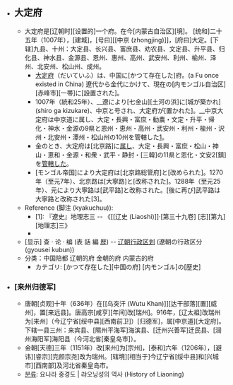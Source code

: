 - ## 大定府
    - 大定府是[辽朝时][设置的]一个府。在今[内蒙古自治区][境]。
[统和]二十五年（1007年），[建城]，[号曰][[中京 (zhongjing)]]，[府曰]大定。[下辖]九县、十州：大定县、长兴县、富庶县、劝农县、文定县、升平县、归化县、神水县、金源县、恩州、惠州、高州、武安州、利州、榆州、泽州、北安州、松山州、成州。
        - [大定府](https://ja.wikipedia.org/wiki/%E5%A4%A7%E5%AE%9A%E5%BA%9C)（だいていふ）は、中国に[かつて存在した]府。(a Fu once existed in China) 遼代から金代にかけて、現在の[内モンゴル自治区][赤峰市][一帯]に[設置された]。
        - 1007年（統和25年）、__遼により[七金山][土河の浜]に[城が築かれ](shiro ga kizukare)、中京と号され、大定府が[置かれた]。__中京大定府は中京道に属し、大定・長興・富庶・勧農・文定・升平・帰化・神水・金源の9県と恩州・恵州・高州・武安州・利州・楡州・沢州・北安州・潭州・松山州の10州を管轄した[1](((F9cVssvf6)))。
        - 金のとき、大定府は[北京路]に[属し](zokushi)、大定・長興・富庶・松山・神山・恵和・金源・和衆・武平・静封・[三韓]の11県と恩化・文安2[鎮]を[管轄した][2]。
        - [モンゴル帝国]により大定府は[北京路総管府]と[改められた]。1270年（至元7年）、北京路は[大寧路]と[改称された]。1288年（至元25年）、元により大寧路は[武平路]と改称された。[後に再び]武平路は大寧路と改称された[3]。
    - Reference (脚注 (kyakuchuu)): 
        - [1]: 『遼史』地理志三 -- 《[[辽史 (Liaoshi)]]·[第三十九卷] [志][第九] [地理志]三》
        - [2]: 『金史』地理志上
    - [显示] 查 · 论 · 编 (表 話 編 [歴](https://ja.wikipedia.org/w/index.php?title=Template%3A%E9%81%BC%E6%9C%9D%E3%81%AE%E8%A1%8C%E6%94%BF%E5%8C%BA%E5%88%86&action=history)) -- [辽朝行政区划](https://zh.wikipedia.org/wiki/%E8%BE%BD%E6%9C%9D%E8%A1%8C%E6%94%BF%E5%8C%BA%E5%88%92) (遼朝の行政区分(gyousei kubun))
    - 分类：中国陪都 辽朝的府 金朝的府 内蒙古的府
        - カテゴリ: [かつて存在した][中国の府] [内モンゴル]の[歴史]
- ### [来州归德军]
    - 唐朝[贞观]十年（636年）在[[乌突汗 (Wutu Khan)]][达干部落][置][威州]，置[来远县]。唐高宗[咸亨][年间]改[瑞州]。916年，[辽太祖]改瑞州为[来州]（今辽宁省[绥中县][西南前卫]）[归德军]，属[中京道][大定府]。下辖一县三州：来宾县、[隰州平海军]海滨县、[迁州兴善军]迁民县、[润州海阳军]海阳县（今河北省[秦皇岛市]）。
    - 金朝[天德]三年（1151年）改[来州]为[宗州]，[泰和]六年（1206年），[避讳][睿宗][完颜宗尧]改为瑞州。[辖境][相当于]今辽宁省[绥中县]和[兴城市][西南部]及河北省秦皇岛市。
    - [분류](https://ko.wikipedia.org/wiki/%EB%82%B4%EC%A3%BC): 요나라 중경도 | 랴오닝성의 역사 (History of Liaoning)
